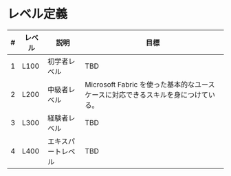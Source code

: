 # レベル定義

| # | レベル | 説明 | 目標 |
| ---:| --- | --- | --- |
| 1 | L100 | 初学者レベル | TBD |
| 2 | L200 | 中級者レベル | Microsoft Fabric を使った基本的なユースケースに対応できるスキルを身につけている。 |
| 3 | L300 | 経験者レベル | TBD |
| 4 | L400 | エキスパートレベル | TBD|
